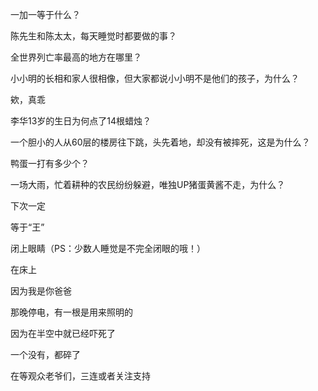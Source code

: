 一加一等于什么？

陈先生和陈太太，每天睡觉时都要做的事？

全世界列亡率最高的地方在哪里？

小小明的长相和家人很相像，但大家都说小小明不是他们的孩子，为什么？

欸，真乖

李华13岁的生日为何点了14根蜡烛？

一个胆小的人从60层的楼房往下跳，头先着地，却没有被摔死，这是为什么？

鸭蛋一打有多少个？

一场大雨，忙着耕种的农民纷纷躲避，唯独UP猪蛋黄酱不走，为什么？

下次一定



等于“王”

闭上眼睛（PS：少数人睡觉是不完全闭眼的哦！）

在床上

因为我是你爸爸

那晚停电，有一根是用来照明的

因为在半空中就已经吓死了

一个没有，都碎了

在等观众老爷们，三连或者关注支持